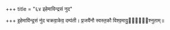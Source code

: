 +++
title = "६४ इहेमाविन्द्रसं नुद"

+++
इ॒हेमावि॑न्द्र॒सं नु॑द चक्रवा॒केव॒ दम्प॑ती। प्र॒जयै॑नौ स्वस्त॒कौ विश्व॒मायु॒र्व्य᳡श्नुताम्॥